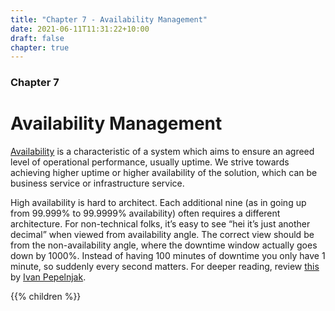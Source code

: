 ```yaml
---
title: "Chapter 7 - Availability Management"
date: 2021-06-11T11:31:22+10:00
draft: false
chapter: true
---
```


### Chapter 7

# Availability Management

[Availability](https://en.wikipedia.org/wiki/High_availability) is a characteristic of a system which aims to ensure an agreed level of operational performance, usually uptime. We strive towards achieving higher uptime or higher availability of the solution, which can be business service or infrastructure service.

High availability is hard to architect. Each additional nine (as in going up from 99.999% to 99.9999% availability) often requires a different architecture. For non-technical folks, it’s easy to see “hei it’s just another decimal” when viewed from availability angle. The correct view should be from the non-availability angle, where the downtime window actually goes down by 1000%. Instead of having 100 minutes of downtime you only have 1 minute, so suddenly every second matters. For deeper reading, review [this](https://blog.ipspace.net/2020/12/50-shades-high-availability.html) by [Ivan Pepelnjak](https://www.ipspace.net/About_Ivan_Pepelnjak).

{{% children %}}